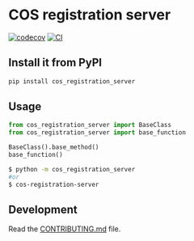 # COS registration server

[![codecov](https://codecov.io/gh/ubuntu-robotics/cos-registration-server/branch/main/graph/badge.svg?token=cos-registration-server_token_here)](https://codecov.io/gh/ubuntu-robotics/cos-registration-server)
[![CI](https://github.com/ubuntu-robotics/cos-registration-server/actions/workflows/main.yml/badge.svg)](https://github.com/ubuntu-robotics/cos-registration-server/actions/workflows/main.yml)


## Install it from PyPI

```bash
pip install cos_registration_server
```

## Usage

```py
from cos_registration_server import BaseClass
from cos_registration_server import base_function

BaseClass().base_method()
base_function()
```

```bash
$ python -m cos_registration_server
#or
$ cos-registration-server
```

## Development

Read the [CONTRIBUTING.md](CONTRIBUTING.md) file.

